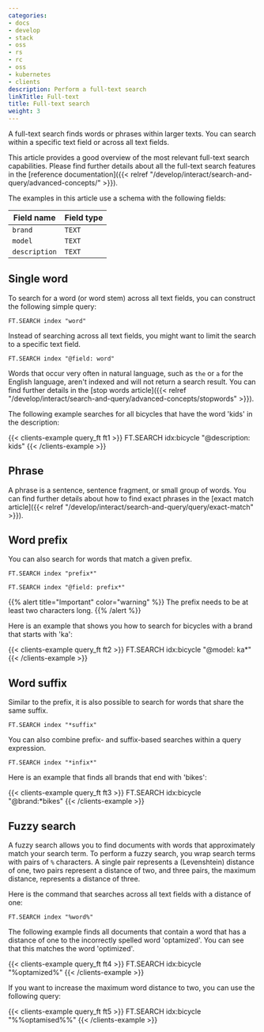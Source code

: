 ```yaml
---
categories:
- docs
- develop
- stack
- oss
- rs
- rc
- oss
- kubernetes
- clients
description: Perform a full-text search
linkTitle: Full-text
title: Full-text search
weight: 3
---
```


A full-text search finds words or phrases within larger texts. You can search within a specific text field or across all text fields. 

This article provides a good overview of the most relevant full-text search capabilities. Please find further details about all the full-text search features in the [reference documentation]({{< relref "/develop/interact/search-and-query/advanced-concepts/" >}}).

The examples in this article use a schema with the following fields:

| Field name | Field type |
| ---------- | ---------- |
| `brand`      | `TEXT`       |
| `model`      | `TEXT`       |
| `description`| `TEXT`       |


## Single word

To search for a word (or word stem) across all text fields, you can construct the following simple query:

```
FT.SEARCH index "word"
```

Instead of searching across all text fields, you might want to limit the search to a specific text field.

```
FT.SEARCH index "@field: word"
```

Words that occur very often in natural language, such as `the` or `a` for the English language, aren't indexed and will not return a search result. You can find further details in the [stop words article]({{< relref "/develop/interact/search-and-query/advanced-concepts/stopwords" >}}).

The following example searches for all bicycles that have the word 'kids' in the description:

{{< clients-example query_ft ft1 >}}
FT.SEARCH idx:bicycle "@description: kids"
{{< /clients-example >}}

## Phrase

A phrase is a sentence, sentence fragment, or small group of words. You can find further details about how to find exact phrases in the [exact match article]({{< relref "/develop/interact/search-and-query/query/exact-match" >}}).


## Word prefix

You can also search for words that match a given prefix.

```
FT.SEARCH index "prefix*"
```

```
FT.SEARCH index "@field: prefix*"
```

{{% alert title="Important" color="warning" %}}
The prefix needs to be at least two characters long.
{{% /alert  %}}

Here is an example that shows you how to search for bicycles with a brand that starts with 'ka':

{{< clients-example query_ft ft2 >}}
FT.SEARCH idx:bicycle "@model: ka*"
{{< /clients-example >}}

## Word suffix

Similar to the prefix, it is also possible to search for words that share the same suffix.

```
FT.SEARCH index "*suffix"
```

You can also combine prefix- and suffix-based searches within a query expression.

```
FT.SEARCH index "*infix*"
```

Here is an example that finds all brands that end with 'bikes':

{{< clients-example query_ft ft3 >}}
FT.SEARCH idx:bicycle "@brand:*bikes"
{{< /clients-example >}}

## Fuzzy search

A fuzzy search allows you to find documents with words that approximately match your search term. To perform a fuzzy search, you wrap search terms with pairs of `%` characters. A single pair represents a (Levenshtein) distance of one, two pairs represent a distance of two, and three pairs, the maximum distance, represents a distance of three.

Here is the command that searches across all text fields with a distance of one:

```
FT.SEARCH index "%word%"
```

The following example finds all documents that contain a word that has a distance of one to the incorrectly spelled word 'optamized'. You can see that this matches the word 'optimized'.

{{< clients-example query_ft ft4 >}}
FT.SEARCH idx:bicycle "%optamized%"
{{< /clients-example >}}

If you want to increase the maximum word distance to two, you can use the following query:

{{< clients-example query_ft ft5 >}}
FT.SEARCH idx:bicycle "%%optamised%%"
{{< /clients-example >}}